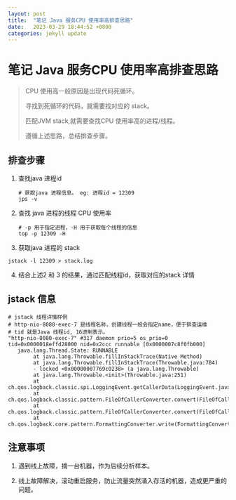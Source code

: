 ```yaml
---
layout: post
title:  "笔记 Java 服务CPU 使用率高排查思路"
date:   2023-03-29 18:44:52 +0800
categories: jekyll update
---
```


# 笔记 Java 服务CPU 使用率高排查思路

> CPU 使用高一般原因是出现代码死循环。
> 
> 寻找到死循环的代码，就需要找对应的 stack。
> 
> 匹配JVM stack,就需要查找CPU 使用率高的进程/线程。
> 
> 遵循上述思路，总结排查步骤。

## 排查步骤

1. 查找java 进程id
   
   ```shell
   # 获取java 进程信息。 eg: 进程id = 12309
   jps -v
   ```

2. 查找 java 进程的线程 CPU 使用率
   
   ```shell
   # -p 用于指定进程，-H 用于获取每个线程的信息
   top -p 12309 -H
   ```

3.  获取java 进程的 stack
   
   ```shell
   jstack -l 12309 > stack.log
   ```

4. 结合上述2 和 3 的结果，通过匹配线程id，获取对应的stack 详情



## jstack 信息

```shell
# jstack 线程详情样例
# http-nio-8080-exec-7 是线程名称，创建线程一般会指定name，便于排查运维
# tid 就是Java 线程id, 16进制表示。
"http-nio-8080-exec-7" #317 daemon prio=5 os_prio=0 tid=0x0000018effd28000 nid=0x2ccc runnable [0x0000007c8f0fb000]
   java.lang.Thread.State: RUNNABLE
        at java.lang.Throwable.fillInStackTrace(Native Method)
        at java.lang.Throwable.fillInStackTrace(Throwable.java:784)
        - locked <0x00000007769c0238> (a java.lang.Throwable)
        at java.lang.Throwable.<init>(Throwable.java:251)
        at ch.qos.logback.classic.spi.LoggingEvent.getCallerData(LoggingEvent.java:258)
        at ch.qos.logback.classic.pattern.FileOfCallerConverter.convert(FileOfCallerConverter.java:22)
        at ch.qos.logback.classic.pattern.FileOfCallerConverter.convert(FileOfCallerConverter.java:19)
        at ch.qos.logback.core.pattern.FormattingConverter.write(FormattingConverter.java:36)
```



## 注意事项

1. 遇到线上故障，摘一台机器，作为后续分析样本。

2. 线上故障解决，滚动重启服务，防止流量突然涌入存活的机器，造成更严重的问题。


















